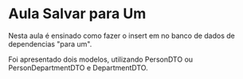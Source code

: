 <h1>Aula Salvar para Um</h1>
<p>Nesta aula é ensinado como fazer o insert em no banco de dados de dependencias "para um".</p>
<p>Foi apresentado dois modelos, utilizando PersonDTO ou PersonDepartmentDTO e DepartmentDTO.</p>
